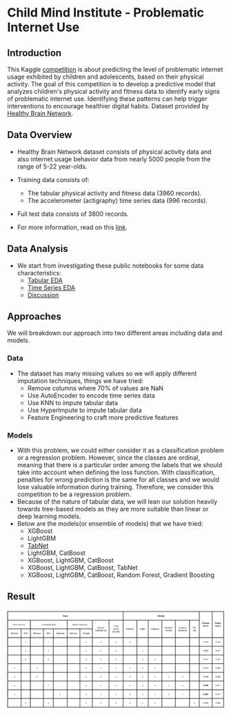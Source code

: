 # Child Mind Institute - Problematic Internet Use

## Introduction

This Kaggle [competition](https://www.kaggle.com/competitions/child-mind-institute-problematic-internet-use) is about predicting the level of problematic internet usage exhibited by children and adolescents, based on their physical activity. The goal of this competition is to develop a predictive model that analyzes children's physical activity and fitness data to identify early signs of problematic internet use. Identifying these patterns can help trigger interventions to encourage healthier digital habits. Dataset provided by [Healthy Brain Network](https://healthybrainnetwork.org/).


## Data Overview

- Healthy Brain Network dataset consists of physical activity data and also internet usage behavior data from nearly 5000 people from the range of 5-22 year-olds.
- Training data consists of:
    - The tabular physical activity and fitness data (3960 records).
    - The accelerometer (actigraphy) time series data (996 records).
- Full test data consists of 3800 records.

- For more information, read on this [link](https://www.kaggle.com/competitions/child-mind-institute-problematic-internet-use/data).

## Data Analysis
- We start from investigating these public notebooks for some data characteristics:
    - [Tabular EDA](https://www.kaggle.com/code/antoninadolgorukova/cmi-piu-features-eda)
    - [Time Series EDA](https://www.kaggle.com/code/antoninadolgorukova/cmi-piu-actigraphy-data-eda)
    - [Discussion](https://www.kaggle.com/competitions/child-mind-institute-problematic-internet-use/discussion/535354)

## Approaches
We will breakdown our approach into two different areas including data and models.

### Data

- The dataset has many missing values so we will apply different imputation techniques, things we have tried:
    - Remove columns where 70% of values are NaN
    - Use AutoEncoder to encode time series data
    - Use KNN to impute tabular data
    - Use HyperImpute to impute tabular data
    - Feature Engineering to craft more predictive features

### Models
- With this problem, we could either consider it as a classification problem or a regression problem. However, since the classes are ordinal, meaning that there is a particular order among the labels that we should take into account when defining the loss function. With classification, penalties for wrong prediction is the same for all classes and we would lose valuable information during training. Therefore, we consider this competition to be a regression problem.
- Because of the nature of tabular data, we will lean our solution heavily towards tree-based models as they are more suitable than linear or deep learning models.
- Below are the models(or ensemble of models) that we have tried:
    - XGBoost
    - LightGBM
    - [TabNet](https://github.com/dreamquark-ai/tabnet)
    - LightGBM, CatBoost
    - XGBoost, LightGBM, CatBoost
    - XGBoost, LightGBM, CatBoost, TabNet
    - XGBoost, LightGBM, CatBoost, Random Forest, Gradient Boosting 

## Result

![Result](./result.png)



